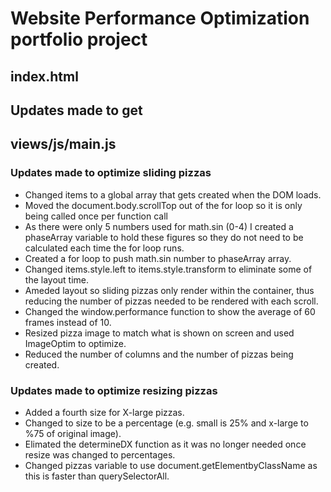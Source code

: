 # Website Performance Optimization portfolio project

## index.html

## Updates made to get

## views/js/main.js

### Updates made to optimize sliding pizzas

* Changed items to a global array that gets created when the DOM loads.
* Moved the document.body.scrollTop out of the for loop so it is only being called once per function call
* As there were only 5 numbers used for math.sin (0-4) I created a phaseArray variable to hold these figures so they do not need to be calculated each time the for loop runs.
* Created a for loop to push math.sin number to phaseArray array.
* Changed items.style.left to items.style.transform to eliminate some of the layout time.
* Ameded layout so sliding pizzas only render within the container, thus reducing the number of pizzas needed to be rendered with each scroll.
* Changed the window.performance function to show the average of 60 frames instead of 10.
* Resized pizza image to match what is shown on screen and used ImageOptim to optimize.
* Reduced the number of columns and the number of pizzas being created.

### Updates made to optimize resizing pizzas

* Added a fourth size for X-large pizzas.
* Changed to size to be a percentage (e.g. small is 25% and x-large to %75 of original image).
* Elimated the determineDX function as it was no longer needed once resize was changed to percentages.
* Changed pizzas variable to use document.getElementbyClassName as this is faster than querySelectorAll.